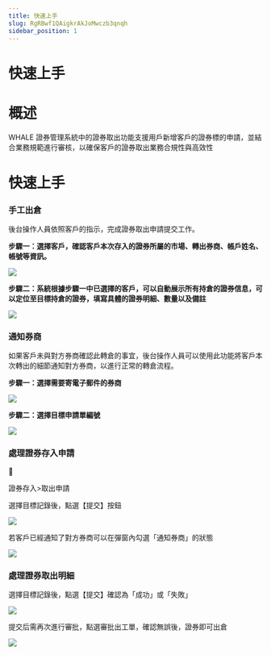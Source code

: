 ```yaml
---
title: 快速上手
slug: RgRBwf1QAigkrAkJoMwczb3qnqh
sidebar_position: 1
---
```



# 快速上手

# 概述

WHALE 證券管理系統中的證券取出功能支援用戶新增客戶的證券標的申請，並結合業務規範進行審核，以確保客戶的證券取出業務合規性與高效性

# 快速上手

### 手工出倉

後台操作人員依照客戶的指示，完成證券取出申請提交工作。

**步驟一：選擇客戶，確認客戶本次存入的證券所屬的市場、轉出券商、帳戶姓名、帳號等資訊。**

<img src="/assets/K4lnb0t3aoO9UMxUWpEcL0t4nzc.png" src-width="3818" src-height="1838" align="center"/>

**步驟二：系統根據步驟一中已選擇的客戶，可以自動展示所有持倉的證券信息，可以定位至目標持倉的證券，填寫具體的證券明細、數量以及備註**

<img src="/assets/Mzofb6bLAoVoR9xDgnQcnTeRnSd.png" src-width="3810" src-height="1920" align="center"/>

### 通知券商

如果客戶未與對方券商確認此轉倉的事宜，後台操作人員可以使用此功能將客戶本次轉出的細節通知對方券商，以進行正常的轉倉流程。

**步驟一：選擇需要寄電子郵件的券商**

<img src="/assets/Fki8bIRR8oIL5XxiwDacE8Bknob.png" src-width="3820" src-height="1928" align="center"/>

**步驟二：選擇目標申請單編號**

<img src="/assets/FXBNbppayoKGjlxtAABccabTnAb.png" src-width="3808" src-height="1916" align="center"/>

### 處理證券存入申請

<div class="callout callout-bg-6 callout-border-6">
<div class='callout-emoji'>📍</div>
<p>證券存入&gt;取出申請</p>
</div>

選擇目標記錄後，點選【提交】按鈕

<img src="/assets/RrTWbH3GYoIbDkxKSHjcRpZEnIc.png" src-width="3824" src-height="1904" align="center"/>

若客戶已經通知了對方券商可以在彈窗內勾選「通知券商」的狀態

<img src="/assets/YIVKbq4mPoyd2Mx0WtdcwnfRnic.png" src-width="3322" src-height="1812" align="center"/>

### 處理證券取出明細

選擇目標記錄後，點選【提交】確認為「成功」或「失敗」

<img src="/assets/SnHsb5q1Lox9WixXiL5c0cMMnPf.png" src-width="3336" src-height="1830" align="center"/>

提交后需再次進行審批，點選審批出工單，確認無誤後，證券即可出倉

<img src="/assets/Cu21b0pvHoPPb6xwlh9c8QCAn6c.png" src-width="3318" src-height="770" align="center"/>

## 
